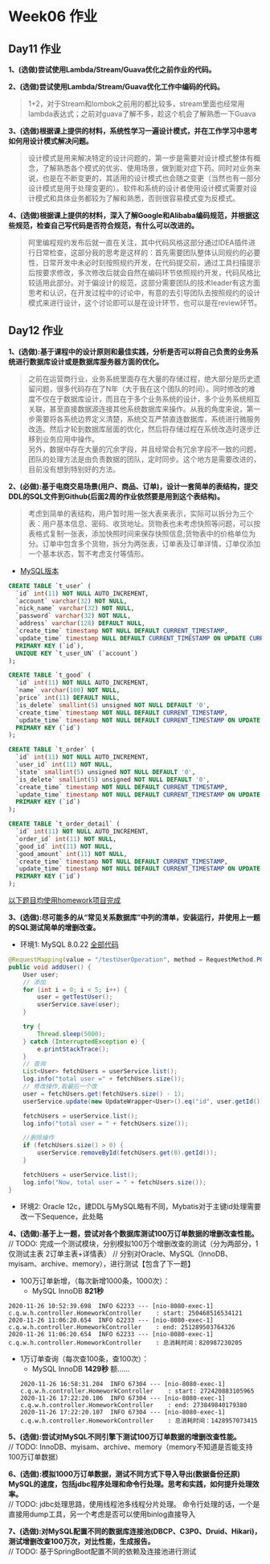 # Week06 作业
## Day11 作业
**1、(选做)尝试使用Lambda/Stream/Guava优化之前作业的代码。**

**2、(选做)尝试使用Lambda/Stream/Guava优化工作中编码的代码。**

> 1+2，对于Stream和lombok之前用的都比较多，stream里面也经常用lambda表达式；之前对guava了解不多，趁这个机会了解熟悉一下Guava


**3、(选做)根据课上提供的材料，系统性学习一遍设计模式，并在工作学习中思考如何用设计模式解决问题。**
> 设计模式是用来解决特定的设计问题的，第一步是需要对设计模式整体有概念，了解熟悉各个模式的优劣、使用场景，做到能对症下药。同时对业务来说，也是在不断变更的，其适用的设计模式也会随之变更（当然也有一部分设计模式是用于处理变更的）。软件和系统的设计者使用设计模式需要对设计模式和具体业务都较为了解和熟悉，否则很容易模式变为反模式。

**4、(选做)根据课上提供的材料，深入了解Google和Alibaba编码规范，并根据这些规范，检查自己写代码是否符合规范，有什么可以改进的。**  
> 阿里编程规约发布后就一直在关注，其中代码风格这部分通过IDEA插件进行日常检查，这部分我的思考是这样的：首先需要团队整体认同规约的必要性，日常开发中未必时刻按照规约开发，在代码提交前，通过工具扫描提示后按要求修改，多次修改后就会自然在编码环节依照规约开发，代码风格比较适用此部分。对于偏设计的规范，这部分需要团队的技术leader有这方面思考和认识，在开发过程中的讨论中，有意的去引导团队去按照规约的设计模式来进行设计，这个讨论即可以是在设计环节，也可以是在review环节。

## Day12 作业

**1、(选做):基于课程中的设计原则和最佳实践，分析是否可以将自己负责的业务系统进行数据库设计或是数据库服务器方面的优化。**  
>   之前在运营商行业，业务系统里面存在大量的存储过程，绝大部分是历史遗留问题，很多代码存在了N年（大于我在这个团队的时间）。同时修改的难度不仅在于数据库设计，而且在于多个业务系统的设计，多个业务系统相互关联，甚至直接数据源连接其他系统数据库来操作。从我的角度来说，第一步需要将各系统边界定义清楚，系统交互严禁直连数据库，系统进行微服务改造。然后才轮到数据库层面的优化，然后将存储过程在系统改造时逐步迁移到业务应用中操作。  
另外，数据中存在大量的冗余字段，并且经常会有冗余字段不一致的问题，团队的处理方法是由负责数据的团队，定时同步。这个地方是需要改进的，目前没有想到特别好的方法。

**2、(必做):基于电商交易场景(用户、商品、订单)，设计一套简单的表结构，提交DDL的SQL文件到Github(后面2周的作业依然要是用到这个表结构)。**  
> 考虑到简单的表结构，用户暂时用一张大表来表示，实际可以拆分为三个表：用户基本信息、密码、收货地址。货物表也未考虑快照等问题，可以按表格式复制一张表，添加快照时间来保存快照信息;货物表中的价格单位为分。订单中包含多个货物，拆分为两张表，订单表及订单详情，订单仅添加一个基本状态，暂不考虑支付等情形。
- [MySQL版本](./mysql_ddl.sql)
```SQL
CREATE TABLE `t_user` (
  `id` int(11) NOT NULL AUTO_INCREMENT,
  `account` varchar(32) NOT NULL,
  `nick_name` varchar(32) NOT NULL,
  `password` varchar(32) NOT NULL,
  `address` varchar(128) DEFAULT NULL,
  `create_time` timestamp NOT NULL DEFAULT CURRENT_TIMESTAMP,
  `update_time` timestamp NULL DEFAULT CURRENT_TIMESTAMP ON UPDATE CURRENT_TIMESTAMP,
  PRIMARY KEY (`id`),
  UNIQUE KEY `t_user_UN` (`account`)
);

CREATE TABLE `t_good` (
  `id` int(11) NOT NULL AUTO_INCREMENT,
  `name` varchar(100) NOT NULL,
  `price` int(11) DEFAULT NULL,
  `is_delete` smallint(5) unsigned NOT NULL DEFAULT '0',
  `create_time` timestamp NOT NULL DEFAULT CURRENT_TIMESTAMP,
  `update_time` timestamp NOT NULL DEFAULT CURRENT_TIMESTAMP ON UPDATE CURRENT_TIMESTAMP,
  PRIMARY KEY (`id`)
);

CREATE TABLE `t_order` (
  `id` int(11) NOT NULL AUTO_INCREMENT,
  `user_id` int(11) NOT NULL,
  `state` smallint(5) unsigned NOT NULL DEFAULT '0',
  `is_delete` smallint(5) unsigned NOT NULL DEFAULT '0',
  `create_time` timestamp NOT NULL DEFAULT CURRENT_TIMESTAMP,
  `update_time` timestamp NOT NULL DEFAULT CURRENT_TIMESTAMP ON UPDATE CURRENT_TIMESTAMP,
  PRIMARY KEY (`id`)
);

CREATE TABLE `t_order_detail` (
  `id` int(11) NOT NULL AUTO_INCREMENT,
  `order_id` int(11) NOT NULL,
  `good_id` int(11) NOT NULL,
  `good_amount` int(11) NOT NULL,
  `create_time` timestamp NOT NULL DEFAULT CURRENT_TIMESTAMP,
  `update_time` timestamp NOT NULL DEFAULT CURRENT_TIMESTAMP ON UPDATE CURRENT_TIMESTAMP,
  PRIMARY KEY (`id`)
);
```
[以下题目均使用homework项目完成](./homework)

**3、(选做):尽可能多的从“常见关系数据库”中列的清单，安装运行，并使用上一题的SQL测试简单的增删改查。**
- 环境1: MySQL 8.0.22
[全部代码](./homework/src/main/java/com/qingyi/week6/homework/controller/HomeworkController.java)
```Java
@RequestMapping(value = "/testUserOperation", method = RequestMethod.POST)
public void addUser() {
    User user;
    // 添加
    for (int i = 0; i < 5; i++) {
        user = getTestUser();
        userService.save(user);
    }

    try {
        Thread.sleep(5000);
    } catch (InterruptedException e) {
        e.printStackTrace();
    }
    // 查询
    List<User> fetchUsers = userService.list();
    log.info("total user =" + fetchUsers.size());
    // 修改操作,取最后一个改
    user = fetchUsers.get(fetchUsers.size() - 1);
    userService.update(new UpdateWrapper<User>().eq("id", user.getId()).set("address", "addr:" + System.currentTimeMillis()));

    fetchUsers = userService.list();
    log.info("total user = " + fetchUsers.size());

    //删除操作
    if (fetchUsers.size() > 0) {
        userService.removeById(fetchUsers.get(0).getId());
    }

    fetchUsers = userService.list();
    log.info("Now, total user = " + fetchUsers.size());
}
```
- 环境2: Oracle 12c，建DDL与MySQL略有不同，Mybatis对于主键id处理需要改一下Sequence，此处略

**4、(选做):基于上一题，尝试对各个数据库测试100万订单数据的增删改查性能。**  
// TODO: 完成一个测试模块，分别模拟100万个增删改查的测试（分为两部分，1仅测试主表 2订单主表+详情表）
// 分别对Oracle、MySQL（InnoDB、myisam、archive、memory），进行测试【包含了下一题】

- 100万订单新增，（每次新增1000条，1000次）：
  - MySQL InnoDB **821秒**
```TXT
2020-11-26 10:52:39.698  INFO 62233 --- [nio-8080-exec-1] c.q.w.h.controller.HomeworkController    : start: 250468516534121
2020-11-26 11:06:20.654  INFO 62233 --- [nio-8080-exec-1] c.q.w.h.controller.HomeworkController    : end: 251289503764326
2020-11-26 11:06:20.654  INFO 62233 --- [nio-8080-exec-1] c.q.w.h.controller.HomeworkController    : 总消耗时间：820987230205
```

- 1万订单查询（每次查100条，查100次）：
  - MySQL InnoDB **1429秒** 额……
  ```
  2020-11-26 16:58:31.204  INFO 67304 --- [nio-8080-exec-1] c.q.w.h.controller.HomeworkController    : start: 272420883105965
  2020-11-26 17:22:20.106  INFO 67304 --- [nio-8080-exec-1] c.q.w.h.controller.HomeworkController    : end: 273849840179380
  2020-11-26 17:22:20.107  INFO 67304 --- [nio-8080-exec-1] c.q.w.h.controller.HomeworkController    : 总消耗时间：1428957073415
  ```


**5、(选做):尝试对MySQL不同引擎下测试100万订单数据的增删改查性能。**  
// TODO: InnoDB、myisam、archive、memory（memory不知道是否能支持100万订单数据）

**6、(选做):模拟1000万订单数据，测试不同方式下导入导出(数据备份还原) MySQL的速度，包括jdbc程序处理和命令行处理。思考和实践，如何提升处理效率。**  
// TODO: jdbc处理思路，使用线程池多线程分片处理。 命令行处理的话，一个是直接用dump工具，另一个考虑是否可以使用binlog直接导入

**7、(选做):对MySQL配置不同的数据库连接池(DBCP、C3P0、Druid、Hikari)， 测试增删改查100万次，对比性能，生成报告。**  
// TODO: 基于SpringBoot配置不同的依赖及连接池进行测试